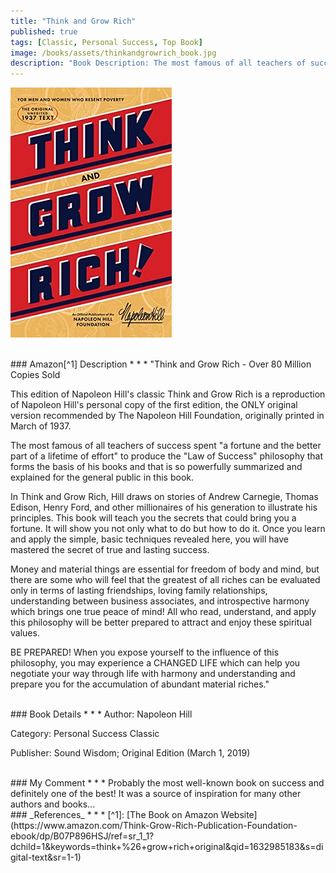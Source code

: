 ```yaml
---
title: "Think and Grow Rich"
published: true
tags: [Classic, Personal Success, Top Book]
image: /books/assets/thinkandgrowrich_book.jpg
description: "Book Description: The most famous of all teachers of success spent \"a fortune and the better part of a lifetime of effort\" to produce the \"Law of Success\" philosophy that forms the basis of his books and that is so powerfully summarized and explained for the general public in this book."
---
```


![](/books/assets/thinkandgrowrich_book.jpg)

<br>
### Amazon[^1] Description
* * *
"Think and Grow Rich - Over 80 Million Copies Sold

This edition of Napoleon Hill's classic Think and Grow Rich is a reproduction of Napoleon Hill's personal copy of the first edition, the ONLY original version recommended by The Napoleon Hill Foundation, originally printed in March of 1937.

The most famous of all teachers of success spent "a fortune and the better part of a lifetime of effort" to produce the "Law of Success" philosophy that forms the basis of his books and that is so powerfully summarized and explained for the general public in this book.

In Think and Grow Rich, Hill draws on stories of Andrew Carnegie, Thomas Edison, Henry Ford, and other millionaires of his generation to illustrate his principles. This book will teach you the secrets that could bring you a fortune. It will show you not only what to do but how to do it. Once you learn and apply the simple, basic techniques revealed here, you will have mastered the secret of true and lasting success.

Money and material things are essential for freedom of body and mind, but there are some who will feel that the greatest of all riches can be evaluated only in terms of lasting friendships, loving family relationships, understanding between business associates, and introspective harmony which brings one true peace of mind! All who read, understand, and apply this philosophy will be better prepared to attract and enjoy these spiritual values.

BE PREPARED! When you expose yourself to the influence of this philosophy, you may experience a CHANGED LIFE which can help you negotiate your way through life with harmony and understanding and prepare you for the accumulation of abundant material riches."

<br>
### Book Details
* * *
Author: Napoleon Hill

Category: Personal Success Classic

Publisher: Sound Wisdom; Original Edition (March 1, 2019)

<br>
### My Comment
* * *
Probably the most well-known book on success and definitely one of the best! It was a source of inspiration for many other authors and books...

<br>
### _References_
* * *
[^1]: [The Book on Amazon Website](https://www.amazon.com/Think-Grow-Rich-Publication-Foundation-ebook/dp/B07P896HSJ/ref=sr_1_1?dchild=1&keywords=think+%26+grow+rich+original&qid=1632985183&s=digital-text&sr=1-1)
